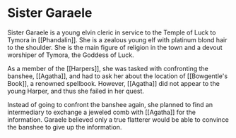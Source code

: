 # Sister Garaele
Sister Garaele is a young elvin cleric in service to the Temple of Luck to Tymora in [[Phandalin]]. She is a zealous young elf with platinum blond hair to the shoulder. She is the main figure of religion in the town and a devout worshiper of Tymora, the Goddess of Luck.

As a member of the [[Harpers]], she was tasked with confronting the banshee, [[Agatha]], and had to ask her about the location of [[Bowgentle's Book]], a renowned spellbook. However, [[Agatha]] did not appear to the young Harper, and thus she failed in her quest.

Instead of going to confront the banshee again, she planned to find an intermediary to exchange a jeweled comb with [[Agatha]] for the information. Garaele believed only a true flatterer would be able to convince the banshee to give up the information.
